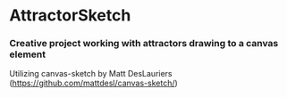 # AttractorSketch
### Creative project working with attractors drawing to a canvas element

Utilizing canvas-sketch by Matt DesLauriers
(https://github.com/mattdesl/canvas-sketch/)